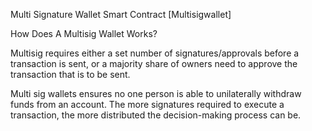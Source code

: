Multi Signature Wallet Smart Contract [Multisigwallet]
 
How Does A Multisig Wallet Works?

Multisig requires either a set number of signatures/approvals before a transaction is sent, or a majority share of owners need to approve the transaction that is to be sent.

Multi sig wallets ensures no one person is able to unilaterally withdraw funds from an account. The more signatures required to execute a transaction, the more distributed the decision-making process can be.
